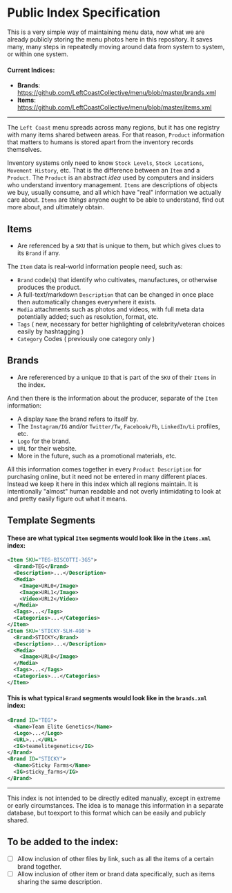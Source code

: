 # Public Index Specification

This is a very simple way of maintaining menu data, now what we are already publicly storing the menu photos here in this repository. It saves many, many steps in repeatedly moving around data from system to system, or within one system.

#### Current Indices:

* **Brands**: https://github.com/LeftCoastCollective/menu/blob/master/brands.xml
* **Items**: https://github.com/LeftCoastCollective/menu/blob/master/items.xml

---

The `Left Coast` menu spreads across many regions, but it has one registry with many items shared between areas. For that reason, `Product` information that matters to humans is stored apart from the inventory records themselves.

Inventory systems only need to know `Stock Levels`, `Stock Locations`, `Movement History`, etc. That is the difference between an `Item` and a `Product`. The `Product` is an abstract _idea_ used by computers and insiders who understand inventory management. `Items` are descriptions of objects we buy, usually consume, and all which have "real" information we actually care about. `Items` are _things_ anyone ought to be able to understand, find out more about, and ultimately obtain.

## Items

- Are referenced by a `SKU` that is unique to them, but which gives clues to its `Brand` if any.

The `Item` data is real-world information people need, such as:
- `Brand` code(s) that identify who cultivates, manufactures, or otherwise produces the product.
- A full-text/markdown `Description` that can be changed in once place then automatically changes everywhere it exists.
- `Media` attachments such as photos and videos, with full meta data potentially added; such as resolution, format, etc.
- `Tags` ( new, necessary for better highlighting of celebrity/veteran choices easily by hashtagging )
- `Category` Codes ( previously one category only )

## Brands

- Are refererenced by a unique `ID` that is part of the `SKU` of their `Items` in the index.

And then there is the information about the producer, separate of the `Item` information:
- A display `Name` the brand refers to itself by.
- The `Instagram/IG` and/or `Twitter/Tw`, `Facebook/Fb`, `LinkedIn/Li` profiles, etc.
- `Logo` for the brand.
- `URL` for their website.
- More in the future, such as a promotional materials, etc.

All this information comes together in every `Product Description` for purchasing online, but it need not be entered in many different places. Instead we keep it here in this index which all regions maintain. It is intentionally "almost" human readable and not overly intimidating to look at and pretty easily figure out what it means.

## Template Segments

#### These are what typical `Item` segments would look like in the `items.xml` index:

```xml
<Item SKU="TEG-BISCOTTI-3G5">
  <Brand>TEG</Brand>
  <Description>...</Description>
  <Media>
    <Image>URL0</Image>
    <Image>URL1</Image>
    <Video>URL2</Video>
  </Media>
  <Tags>...</Tags>
  <Categories>...</Categories>
</Item>
<Item SKU='STICKY-SLH-4G0'>
  <Brand>STICKY</Brand>
  <Description>...</Description>
  <Media>
    <Image>URL0</Image>
  </Media>
  <Tags>...</Tags>
  <Categories>...</Categories>
</Item>
```

#### This is what typical `Brand` segments would look like in the `brands.xml` index:

```xml
<Brand ID="TEG">
  <Name>Team Elite Genetics</Name>
  <Logo>...</Logo>
  <URL>...</URL>
  <IG>teamelitegenetics</IG>
</Brand>
<Brand ID="STICKY">
  <Name>Sticky Farms</Name>
  <IG>sticky_farms</IG>
</Brand>
```

---

This index is not intended to be directly edited manually, except in extreme or early circumstances. The idea is to manage this information in a separate database, but toexport to this format which can be easily and publicly shared.

## To be added to the index:

- [ ] Allow inclusion of other files by link, such as all the items of a certain brand together.
- [ ] Allow inclusion of other item or brand data specifically, such as items sharing the same description.
